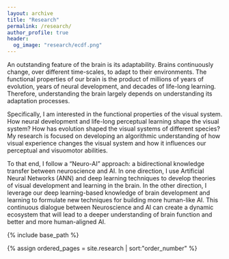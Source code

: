 ```yaml
---
layout: archive
title: "Research"
permalink: /research/
author_profile: true
header:
  og_image: "research/ecdf.png"
---
```


An outstanding feature of the brain is its adaptability. Brains continuously change, over different time-scales, to adapt to their environments. The functional properties of our brain is the product of millions of years of evolution, years of neural development, and decades of life-long learning. Therefore, understanding the brain largely depends on understanding its adaptation processes. 

Specifically, I am interested in the functional properties of the visual system. How neural development and life-long perceptual learning shape the visual system? How has evolution shaped the visual systems of different species? My research is focused on developing an algorithmic understanding of how visual experience changes the visual system and how it influences our perceptual and visuomotor abilities. 

To that end, I follow a “Neuro-AI” approach: a bidirectional knowledge transfer between neuroscience and AI. In one direction, I use Artificial Neural Networks (ANN) and deep learning techniques to develop theories of visual development and learning in the brain. In the other direction, I leverage our deep learning-based knowledge of brain development and learning to formulate new techniques for building more human-like AI. This continuous dialogue between Neuroscience and AI can create a dynamic ecosystem that will lead to a deeper understanding of brain function and better and more human-aligned AI. 

<nbsp>

{% include base_path %}

{% assign ordered_pages = site.research | sort:"order_number" %}

